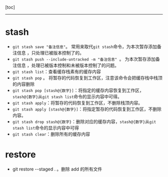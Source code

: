 [toc]

---

# stash

- `git stash save "备注信息"`。 常用来取代`git stash`命令，为本次暂存添加备注信息 ，只处理已被版本控制了的。
- `git stash push --include-untracked -m "备注信息" `。 为本次暂存添加备注信息 ，处理已被版本控制和未被版本控制了的问题。
- `git stash list`：查看缓存栈素有的缓存内容
- `git stash pop` 。 将暂存的代码恢复到工作区，注意该命令会把缓存栈中栈顶的内容删除 
- `git stash pop [stash@{数字}]`：将指定的缓存内容恢复到工作区，`stash@{数字}`从`git stash list`命令的显示内容中可得。
- `git stash apply`：将暂存的代码恢复到工作区，不删除栈顶内容。
- `git stash apply [stash@{数字}]`：将指定暂存的代码恢复到工作区，不删除内容。
- `git stash drop stash@{数字}`：删除对应的缓存内容，`stash@{数字}`从`git stash list`命令的显示内容中可得
- `git stash clear`：删除所有的缓存内容





# restore

- git restore --staged . 。删除 add 的所有文件